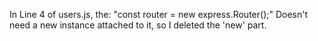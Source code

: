 In Line 4 of users.js, the:
    "const router = new express.Router();"
Doesn't need a new instance attached to it, so I deleted the 'new' part.